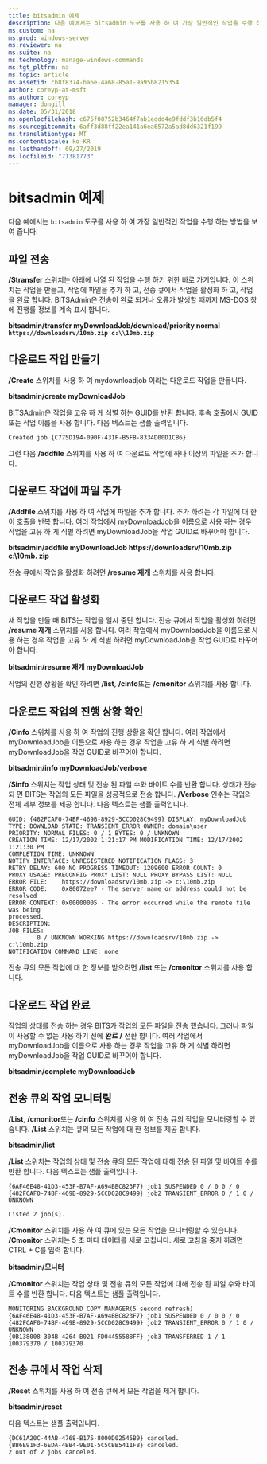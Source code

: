 ```yaml
---
title: bitsadmin 예제
description: 다음 예에서는 bitsadmin 도구를 사용 하 여 가장 일반적인 작업을 수행 하는 방법을 보여 줍니다.
ms.custom: na
ms.prod: windows-server
ms.reviewer: na
ms.suite: na
ms.technology: manage-windows-commands
ms.tgt_pltfrm: na
ms.topic: article
ms.assetid: cb8f8374-ba6e-4a68-85a1-9a95b8215354
author: coreyp-at-msft
ms.author: coreyp
manager: dongill
ms.date: 05/31/2018
ms.openlocfilehash: c675f08752b3464f7ab1eddd4e9fddf3b16db5f4
ms.sourcegitcommit: 6aff3d88ff22ea141a6ea6572a5ad8dd6321f199
ms.translationtype: MT
ms.contentlocale: ko-KR
ms.lasthandoff: 09/27/2019
ms.locfileid: "71381773"
---
```

# <a name="bitsadmin-examples"></a>bitsadmin 예제

다음 예에서는 `bitsadmin` 도구를 사용 하 여 가장 일반적인 작업을 수행 하는 방법을 보여 줍니다.

## <a name="transfer-a-file"></a>파일 전송

**/Stransfer** 스위치는 아래에 나열 된 작업을 수행 하기 위한 바로 가기입니다. 이 스위치는 작업을 만들고, 작업에 파일을 추가 하 고, 전송 큐에서 작업을 활성화 하 고, 작업을 완료 합니다. BITSAdmin은 전송이 완료 되거나 오류가 발생할 때까지 MS-DOS 창에 진행률 정보를 계속 표시 합니다.

**bitsadmin/transfer myDownloadJob/download/priority normal `https://downloadsrv/10mb.zip c:\\10mb.zip`**

## <a name="create-a-download-job"></a>다운로드 작업 만들기

**/Create** 스위치를 사용 하 여 mydownloadjob 이라는 다운로드 작업을 만듭니다.

**bitsadmin/create myDownloadJob**

BITSAdmin은 작업을 고유 하 게 식별 하는 GUID를 반환 합니다. 후속 호출에서 GUID 또는 작업 이름을 사용 합니다. 다음 텍스트는 샘플 출력입니다.

``` syntax
Created job {C775D194-090F-431F-B5FB-8334D00D1CB6}.
```

그런 다음 **/addfile** 스위치를 사용 하 여 다운로드 작업에 하나 이상의 파일을 추가 합니다.

## <a name="add-files-to-the-download-job"></a>다운로드 작업에 파일 추가

**/Addfile** 스위치를 사용 하 여 작업에 파일을 추가 합니다. 추가 하려는 각 파일에 대 한이 호출을 반복 합니다. 여러 작업에서 myDownloadJob을 이름으로 사용 하는 경우 작업을 고유 하 게 식별 하려면 myDownloadJob을 작업 GUID로 바꾸어야 합니다.

**bitsadmin/addfile myDownloadJob https://downloadsrv/10mb.zip c:\\10mb. zip**

전송 큐에서 작업을 활성화 하려면 **/resume 재개** 스위치를 사용 합니다.

## <a name="activate-the-download-job"></a>다운로드 작업 활성화

새 작업을 만들 때 BITS는 작업을 일시 중단 합니다. 전송 큐에서 작업을 활성화 하려면 **/resume 재개** 스위치를 사용 합니다. 여러 작업에서 myDownloadJob을 이름으로 사용 하는 경우 작업을 고유 하 게 식별 하려면 myDownloadJob을 작업 GUID로 바꾸어야 합니다.

**bitsadmin/resume 재개 myDownloadJob**

작업의 진행 상황을 확인 하려면 **/list**, **/cinfo**또는 **/cmonitor** 스위치를 사용 합니다.

## <a name="determine-the-progress-of-the-download-job"></a>다운로드 작업의 진행 상황 확인

**/Cinfo** 스위치를 사용 하 여 작업의 진행 상황을 확인 합니다. 여러 작업에서 myDownloadJob을 이름으로 사용 하는 경우 작업을 고유 하 게 식별 하려면 myDownloadJob을 작업 GUID로 바꾸어야 합니다.

**bitsadmin/info myDownloadJob/verbose**

**/Sinfo** 스위치는 작업 상태 및 전송 된 파일 수와 바이트 수를 반환 합니다. 상태가 전송 되 면 BITS는 작업의 모든 파일을 성공적으로 전송 합니다. **/Verbose** 인수는 작업의 전체 세부 정보를 제공 합니다. 다음 텍스트는 샘플 출력입니다.

``` syntax
GUID: {482FCAF0-74BF-469B-8929-5CCD028C9499} DISPLAY: myDownloadJob
TYPE: DOWNLOAD STATE: TRANSIENT_ERROR OWNER: domain\user
PRIORITY: NORMAL FILES: 0 / 1 BYTES: 0 / UNKNOWN
CREATION TIME: 12/17/2002 1:21:17 PM MODIFICATION TIME: 12/17/2002 1:21:30 PM
COMPLETION TIME: UNKNOWN
NOTIFY INTERFACE: UNREGISTERED NOTIFICATION FLAGS: 3
RETRY DELAY: 600 NO PROGRESS TIMEOUT: 1209600 ERROR COUNT: 0
PROXY USAGE: PRECONFIG PROXY LIST: NULL PROXY BYPASS LIST: NULL
ERROR FILE:    https://downloadsrv/10mb.zip -> c:\10mb.zip
ERROR CODE:    0x80072ee7 - The server name or address could not be resolved
ERROR CONTEXT: 0x00000005 - The error occurred while the remote file was being 
processed.
DESCRIPTION:
JOB FILES:
        0 / UNKNOWN WORKING https://downloadsrv/10mb.zip -> c:\10mb.zip
NOTIFICATION COMMAND LINE: none
```

전송 큐의 모든 작업에 대 한 정보를 받으려면 **/list** 또는 **/cmonitor** 스위치를 사용 합니다.

## <a name="completing-the-download-job"></a>다운로드 작업 완료

작업의 상태를 전송 하는 경우 BITS가 작업의 모든 파일을 전송 했습니다. 그러나 파일이 사용할 수 없는 사용 하기 전에 **완료 /** 전환 합니다. 여러 작업에서 myDownloadJob을 이름으로 사용 하는 경우 작업을 고유 하 게 식별 하려면 myDownloadJob을 작업 GUID로 바꾸어야 합니다.

**bitsadmin/complete myDownloadJob**

## <a name="monitoring-jobs-in-the-transfer-queue"></a>전송 큐의 작업 모니터링

**/List**, **/cmonitor**또는 **/cinfo** 스위치를 사용 하 여 전송 큐의 작업을 모니터링할 수 있습니다. **/List** 스위치는 큐의 모든 작업에 대 한 정보를 제공 합니다.

**bitsadmin/list**

**/List** 스위치는 작업의 상태 및 전송 큐의 모든 작업에 대해 전송 된 파일 및 바이트 수를 반환 합니다. 다음 텍스트는 샘플 출력입니다.

``` syntax
{6AF46E48-41D3-453F-B7AF-A694BBC823F7} job1 SUSPENDED 0 / 0 0 / 0
{482FCAF0-74BF-469B-8929-5CCD028C9499} job2 TRANSIENT_ERROR 0 / 1 0 / UNKNOWN

Listed 2 job(s).
```

**/Cmonitor** 스위치를 사용 하 여 큐에 있는 모든 작업을 모니터링할 수 있습니다. **/Cmonitor** 스위치는 5 초 마다 데이터를 새로 고칩니다. 새로 고침을 중지 하려면 CTRL + C를 입력 합니다.

**bitsadmin/모니터**

**/Cmonitor** 스위치는 작업 상태 및 전송 큐의 모든 작업에 대해 전송 된 파일 수와 바이트 수를 반환 합니다. 다음 텍스트는 샘플 출력입니다.

``` syntax
MONITORING BACKGROUND COPY MANAGER(5 second refresh)
{6AF46E48-41D3-453F-B7AF-A694BBC823F7} job1 SUSPENDED 0 / 0 0 / 0
{482FCAF0-74BF-469B-8929-5CCD028C9499} job2 TRANSIENT_ERROR 0 / 1 0 / UNKNOWN
{0B138008-304B-4264-B021-FD04455588FF} job3 TRANSFERRED 1 / 1 100379370 / 100379370
```

## <a name="deleting-jobs-from-the-transfer-queue"></a>전송 큐에서 작업 삭제

**/Reset** 스위치를 사용 하 여 전송 큐에서 모든 작업을 제거 합니다.

**bitsadmin/reset**

다음 텍스트는 샘플 출력입니다.

``` syntax
{DC61A20C-44AB-4768-B175-8000D02545B9} canceled.
{BB6E91F3-6EDA-4BB4-9E01-5C5CBB5411F8} canceled.
2 out of 2 jobs canceled.
```
